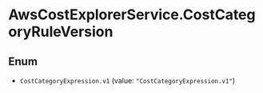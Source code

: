 # AwsCostExplorerService.CostCategoryRuleVersion

## Enum


* `CostCategoryExpression.v1` (value: `"CostCategoryExpression.v1"`)


